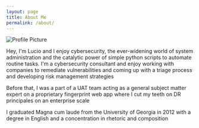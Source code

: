 ```yaml
---
layout: page
title: About Me
permalink: /about/
---
```


<img src="{{ site.baseurl }}/assets/ProfilePicResized.jpg" title="Profile Picture" class="profile">

Hey, I'm Lucio and I enjoy cybersecurity, the ever-widening world of system administration and the catalytic power of simple python scripts to automate routine tasks. I'm a cybersecurity consultant and enjoy working with companies to remediate vulnerabilities and coming up with a triage process and developing risk management strategies


Before that, I was a part of a UAT team acting as a general subject matter expert on a proprietary fingerprint web app where I cut my teeth on DR principales on an enterprise scale


I graduated Magna cum laude from the University of Georgia in 2012 with a degree in English and a concentration in rhetoric and composition 
